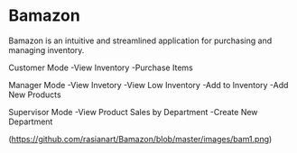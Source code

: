 # Bamazon

Bamazon is an intuitive and streamlined application for purchasing and managing inventory.

Customer Mode
-View Inventory
-Purchase Items

Manager Mode
-View Invetory
-View Low Inventory
-Add to Inventory
-Add New Products

Supervisor Mode
-View Product Sales by Department
-Create New Department

(https://github.com/rasianart/Bamazon/blob/master/images/bam1.png)
